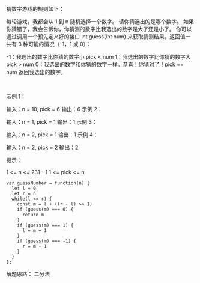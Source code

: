 猜数字游戏的规则如下：

每轮游戏，我都会从 1 到 n 随机选择一个数字。 请你猜选出的是哪个数字。
如果你猜错了，我会告诉你，你猜测的数字比我选出的数字是大了还是小了。
你可以通过调用一个预先定义好的接口 int guess(int num) 来获取猜测结果，返回值一共有 3 种可能的情况（-1，1 或 0）：

-1：我选出的数字比你猜的数字小 pick < num
1：我选出的数字比你猜的数字大 pick > num
0：我选出的数字和你猜的数字一样。恭喜！你猜对了！pick == num
返回我选出的数字。

 

示例 1：

输入：n = 10, pick = 6
输出：6
示例 2：

输入：n = 1, pick = 1
输出：1
示例 3：

输入：n = 2, pick = 1
输出：1
示例 4：

输入：n = 2, pick = 2
输出：2
 

提示：

1 <= n <= 231 - 1
1 <= pick <= n

```
var guessNumber = function(n) {
  let l = 0
  let r = n
  while(l <= r) {
    const m = l + ((r - l) >> 1)
    if (guess(m) === 0) {
      return m
    }
    if (guess(m) === 1) {
      l = m + 1
    }
    if (guess(m) === -1) {
      r = m - 1
    }
  }
};
```
解题思路： 二分法